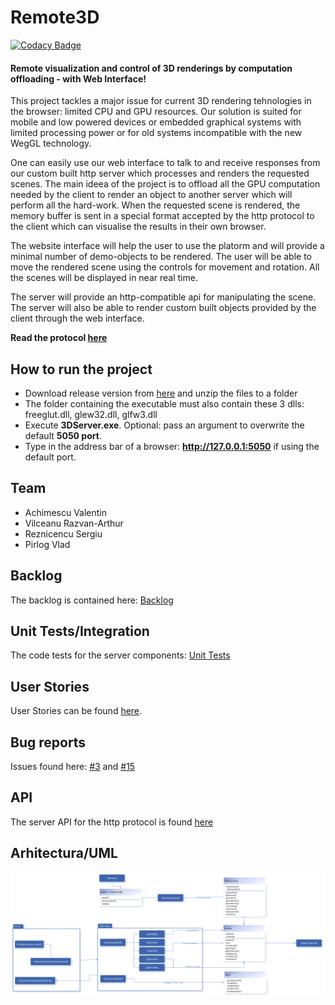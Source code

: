 # Remote3D
[![Codacy Badge](https://app.codacy.com/project/badge/Grade/8a32c6d90aae4017be0187b8277b907b)](https://www.codacy.com/gh/AntonVonDelta/MDSProiect/dashboard?utm_source=github.com&amp;utm_medium=referral&amp;utm_content=AntonVonDelta/MDSProiect&amp;utm_campaign=Badge_Grade)
#### Remote visualization and control of 3D renderings by computation offloading - with Web Interface!
This project tackles a major issue for current 3D rendering tehnologies in the browser: limited CPU and GPU resources. Our solution is suited for mobile and low powered devices or embedded graphical systems with limited processing power or for old systems incompatible with the new WegGL technology.

One can easily use our web interface to talk to and receive responses from our custom built http server which processes and renders the requested scenes.
The main ideea of the project is to offload all the GPU computation needed by the client to render an object to another server which will perform all the hard-work. When the requested scene is rendered, the memory buffer is sent in a special format accepted by the http protocol to the client which can visualise the results in their own browser.

The website interface will help the user to use the platorm and will provide a minimal number of demo-objects to be rendered. The user will be able to move the rendered scene using the controls for movement and rotation. All the scenes will be displayed in near real time.

The server will provide an http-compatible api for manipulating the scene. The server will also be able to render custom built objects provided by the client through the web interface.


**Read the protocol [here](https://github.com/AntonVonDelta/MDSProiect/wiki/Server-API)**

## How to run the project
 - Download release version from [here](https://github.com/AntonVonDelta/MDSProiect/releases) and unzip the files to a folder
 - The folder containing the executable must also contain these 3 dlls: freeglut.dll, glew32.dll, glfw3.dll
 - Execute **3DServer.exe**. Optional: pass an argument to overwrite the default **5050 port**.
 - Type in the address bar of a browser: **http://127.0.0.1:5050** if using the default port.

## Team
- Achimescu Valentin
- Vilceanu Razvan-Arthur
- Reznicencu Sergiu
- Pirlog Vlad

## Backlog
The backlog is contained here: [Backlog](https://github.com/AntonVonDelta/MDSProiect/projects/)

## Unit Tests/Integration
The code tests for the server components: [Unit Tests](https://github.com/AntonVonDelta/MDSProiect/tree/master/Server/3DServer/CodeTests)

## User Stories
User Stories can be found [here](USER_STORIES.md).

## Bug reports
Issues found here: [#3](https://github.com/AntonVonDelta/MDSProiect/issues/3) and [#15](https://github.com/AntonVonDelta/MDSProiect/issues/15)

## API
The server API for the http protocol is found [here](https://github.com/AntonVonDelta/MDSProiect/wiki/Server-API)

## Arhitectura/UML
![Design](https://github.com/AntonVonDelta/MDSProiect/blob/master/UMLDesign.png)
